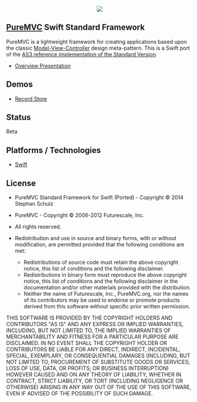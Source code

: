 <p align="center">
  <img src="http://upload.wikimedia.org/wikipedia/en/4/43/Apple_Swift_Logo.png">
</p>

## [PureMVC](http://puremvc.github.com/) Swift Standard Framework
PureMVC is a lightweight framework for creating applications based upon the classic [Model-View-Controller](http://en.wikipedia.org/wiki/Model-view-controller) design meta-pattern. This is a Swift port of the [AS3 reference implementation of the Standard Version](https://github.com/PureMVC/puremvc-as3-standard-framework/wiki). 

* [Overview Presentation](http://puremvc.tv/#P100)

## Demos
* [Record Store](https://github.com/mittenimraum/puremvc-swift-standard-framework/tree/master/PureMVCSwift%20Demo)

## Status
Beta

## Platforms / Technologies
* [Swift](http://en.wikipedia.org/wiki/Swift_(programming_language))

## License
* PureMVC Standard Framework for Swift (Ported) - Copyright © 2014 Stephan Schulz
* PureMVC - Copyright © 2006-2012 Futurescale, Inc.
* All rights reserved.

* Redistribution and use in source and binary forms, with or without modification, are permitted provided that the following conditions are met:

  * Redistributions of source code must retain the above copyright notice, this list of conditions and the following disclaimer.
  * Redistributions in binary form must reproduce the above copyright notice, this list of conditions and the following disclaimer in the documentation and/or other materials provided with the distribution.
  * Neither the name of Futurescale, Inc., PureMVC.org, nor the names of its contributors may be used to endorse or promote products derived from this software without specific prior written permission.

THIS SOFTWARE IS PROVIDED BY THE COPYRIGHT HOLDERS AND CONTRIBUTORS "AS IS" AND ANY EXPRESS OR IMPLIED WARRANTIES, INCLUDING, BUT NOT LIMITED TO, THE IMPLIED WARRANTIES OF MERCHANTABILITY AND FITNESS FOR A PARTICULAR PURPOSE ARE DISCLAIMED. IN NO EVENT SHALL THE COPYRIGHT HOLDER OR CONTRIBUTORS BE LIABLE FOR ANY DIRECT, INDIRECT, INCIDENTAL, SPECIAL, EXEMPLARY, OR CONSEQUENTIAL DAMAGES (INCLUDING, BUT NOT LIMITED TO, PROCUREMENT OF SUBSTITUTE GOODS OR SERVICES; LOSS OF USE, DATA, OR PROFITS; OR BUSINESS INTERRUPTION) HOWEVER CAUSED AND ON ANY THEORY OF LIABILITY, WHETHER IN CONTRACT, STRICT LIABILITY, OR TORT (INCLUDING NEGLIGENCE OR OTHERWISE) ARISING IN ANY WAY OUT OF THE USE OF THIS SOFTWARE, EVEN IF ADVISED OF THE POSSIBILITY OF SUCH DAMAGE.
